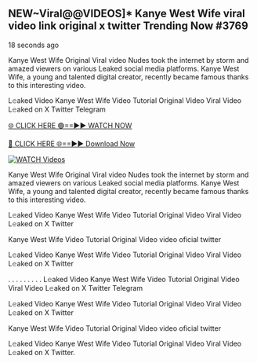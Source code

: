 ## NEW~Viral@@VIDEOS]* Kanye West Wife viral video link original x twitter Trending Now #3769

18 seconds ago

Kanye West Wife Original Viral video Nudes took the internet by storm and amazed viewers on various Leaked social media platforms. Kanye West Wife, a young and talented digital creator, recently became famous thanks to this interesting video.

L𝚎aked Video Kanye West Wife Video Tutorial Original Video Viral Video L𝚎aked on X Twitter Telegram

[🌐 CLICK HERE 🟢==►► WATCH NOW](https://valovideo.net/valo-video/?bom)

[🔴 CLICK HERE 🌐==►► Download Now](https://valovideo.net/valo-video/?bom)

[![WATCH Videos](https://i.imgur.com/dJHk4Zq.gif)](https://valovideo.net/valo-video/?bom)

Kanye West Wife Original Viral video Nudes took the internet by storm and amazed viewers on various Leaked social media platforms. Kanye West Wife, a young and talented digital creator, recently became famous thanks to this interesting video.

L𝚎aked Video Kanye West Wife Video Tutorial Original Video Viral Video L𝚎aked on X Twitter

Kanye West Wife Video Tutorial Original Video video oficial twitter

L𝚎aked Video Kanye West Wife Video Tutorial Original Video Viral Video L𝚎aked on X Twitter

. . . . . . . . . L𝚎aked Video Kanye West Wife Video Tutorial Original Video Viral Video L𝚎aked on X Twitter Telegram

L𝚎aked Video Kanye West Wife Video Tutorial Original Video Viral Video L𝚎aked on X Twitter

Kanye West Wife Video Tutorial Original Video video oficial twitter

L𝚎aked Video Kanye West Wife Video Tutorial Original Video Viral Video L𝚎aked on X Twitter.